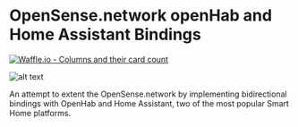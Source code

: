 # OpenSense.network openHab and Home Assistant Bindings

[![Waffle.io - Columns and their card count](https://badge.waffle.io/dimitristaufer/opensense-sh-bindings.svg?columns=all)](https://waffle.io/dimitristaufer/opensense-sh-bindings)

![alt text](https://dimitristaufer.com/files/OpenSense_Banner-min.jpg)

An attempt to extent the OpenSense.network by implementing bidirectional bindings with OpenHab and Home Assistant, two of the most popular Smart Home platforms.
